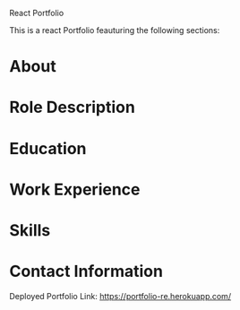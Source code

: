 React Portfolio 

This is a react Portfolio feauturing the following sections:
# About 
# Role Description
# Education
# Work Experience 
# Skills
# Contact Information

Deployed Portfolio Link: https://portfolio-re.herokuapp.com/
